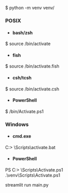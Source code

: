 

$ python -m venv venv/

### POSIX

- #### bash/zsh

$ source <venv>/bin/activate

- #### fish

$ source <venv>/bin/activate.fish

- #### csh/tcsh

$ source <venv>/bin/activate.csh

- #### PowerShell

$ <venv>/bin/Activate.ps1

### Windows

- #### cmd.exe

C:\> <venv>\Scripts\activate.bat

- #### PowerShell

PS C:\> <venv>\Scripts\Activate.ps1  
.\\venv\Scripts\Activate.ps1

streamlit run main.py
